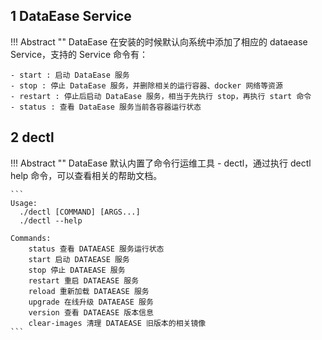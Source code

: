 ## 1 DataEase Service

!!! Abstract ""
    DataEase 在安装的时候默认向系统中添加了相应的 dataease Service，支持的 Service 命令有：

    - start : 启动 DataEase 服务
    - stop : 停止 DataEase 服务，并删除相关的运行容器、docker 网络等资源
    - restart : 停止后启动 DataEase 服务，相当于先执行 stop，再执行 start 命令
    - status : 查看 DataEase 服务当前各容器运行状态

## 2 dectl

!!! Abstract ""
    DataEase 默认内置了命令行运维工具 - dectl，通过执行 dectl help 命令，可以查看相关的帮助文档。

    ```
    Usage:
      ./dectl [COMMAND] [ARGS...]
      ./dectl --help
    
    Commands:
        status 查看 DATAEASE 服务运行状态
        start 启动 DATAEASE 服务
        stop 停止 DATAEASE 服务
        restart 重启 DATAEASE 服务
        reload 重新加载 DATAEASE 服务
        upgrade 在线升级 DATAEASE 服务
        version 查看 DATAEASE 版本信息
        clear-images 清理 DATAEASE 旧版本的相关镜像
    ```
